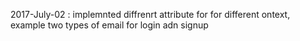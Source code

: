 
2017-July-02 : implemnted diffrenrt attribute for for different ontext, example two types of email  for login adn signup  
